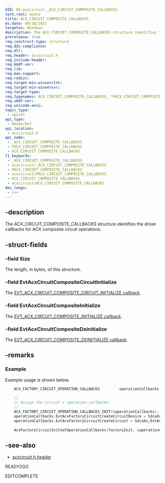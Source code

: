 ```yaml
---
UID: NS:acxcircuit._ACX_CIRCUIT_COMPOSITE_CALLBACKS
tech.root: audio
title: ACX_CIRCUIT_COMPOSITE_CALLBACKS
ms.date: 09/30/2021
targetos: Windows
description: The ACX_CIRCUIT_COMPOSITE_CALLBACKS structure identifies the driver callbacks for ACX composite circuit  operations.
prerelease: true
req.construct-type: structure
req.ddi-compliance: 
req.dll: 
req.header: acxcircuit.h
req.include-header: 
req.kmdf-ver: 
req.lib: 
req.max-support: 
req.redist: 
req.target-min-winverclnt: 
req.target-min-winversvr: 
req.target-type: 
req.typenames: ACX_CIRCUIT_COMPOSITE_CALLBACKS, *PACX_CIRCUIT_COMPOSITE_CALLBACKS
req.umdf-ver: 
req.unicode-ansi: 
topic_type:
 - apiref
api_type:
 - HeaderDef
api_location:
 - acxcircuit.h
api_name:
 - _ACX_CIRCUIT_COMPOSITE_CALLBACKS
 - PACX_CIRCUIT_COMPOSITE_CALLBACKS
 - ACX_CIRCUIT_COMPOSITE_CALLBACKS
f1_keywords:
 - _ACX_CIRCUIT_COMPOSITE_CALLBACKS
 - acxcircuit/_ACX_CIRCUIT_COMPOSITE_CALLBACKS
 - PACX_CIRCUIT_COMPOSITE_CALLBACKS
 - acxcircuit/PACX_CIRCUIT_COMPOSITE_CALLBACKS
 - ACX_CIRCUIT_COMPOSITE_CALLBACKS
 - acxcircuit/ACX_CIRCUIT_COMPOSITE_CALLBACKS
dev_langs:
 - c++
---
```


## -description

The ACX_CIRCUIT_COMPOSITE_CALLBACKS structure identifies the driver callbacks for ACX composite circuit  operations.

## -struct-fields

### -field Size

The length, in bytes, of this structure. 

### -field EvtAcxCircuitCompositeCircuitInitialize

The [EVT_ACX_CIRCUIT_COMPOSITE_CIRCUIT_INITIALIZE callback](nc-acxcircuit-evt_acx_circuit_composite_circuit_initialize.md).

### -field EvtAcxCircuitCompositeInitialize

The [EVT_ACX_CIRCUIT_COMPOSITE_INITIALIZE callback](nc-acxcircuit-evt_acx_circuit_composite_initialize.md).

### -field EvtAcxCircuitCompositeDeinitialize

The [EVT_ACX_CIRCUIT_COMPOSITE_DEINITIALIZE callback](nc-acxcircuit-evt_acx_circuit_composite_deinitialize.md).

## -remarks

### Example

Example usage is shown below.

```cpp
    ACX_FACTORY_CIRCUIT_OPERATION_CALLBACKS         operationCallbacks;
   
    //
    // Assign the circuit's operation-callbacks.
    //
    ACX_FACTORY_CIRCUIT_OPERATION_CALLBACKS_INIT(&operationCallbacks);
    operationCallbacks.EvtAcxFactoryCircuitCreateCircuitDevice = SdcaXu_EvtAcxFactoryCircuitCreateCircuitDevice;
    operationCallbacks.EvtAcxFactoryCircuitCreateCircuit = SdcaXu_EvtAcxFactoryCircuitCreateCircuit;
   
    AcxFactoryCircuitInitSetOperationCallbacks(factoryInit, &operationCallbacks);
```

## -see-also

- [acxcircuit.h header](index.md)

READY2GO

EDITCOMPLETE